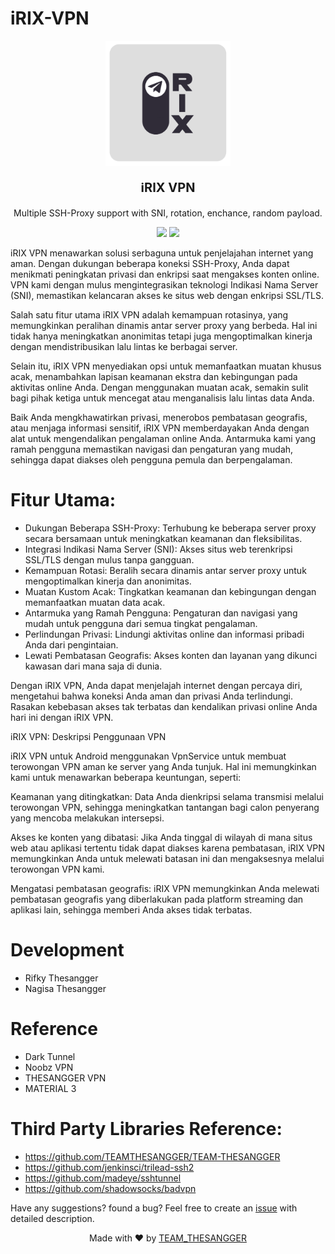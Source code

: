 # iRIX-VPN
<p align="center">
  <a href=""><img width="200" height="200" src="https://github.com/TEAMTHESANGGER/iRIX-VPN/blob/main/src/icon.png"></a>
</p>
<p align="center" style="font-size:20px"><b>iRIX VPN</b></p>
<p align="center" 
style="font-size:14px">Multiple SSH-Proxy support with SNI, rotation, enchance, random payload.
</p>

<p align="center">
  <a href="https://www.android.com"><img src="https://forthebadge.com/images/badges/built-for-android.svg"></a> <a href="https://www.github.com/fakeyatogod/"><img src="https://forthebadge.com/images/badges/built-with-love.svg"/></a>
</p>

iRIX VPN menawarkan solusi serbaguna untuk penjelajahan internet yang aman. Dengan dukungan beberapa koneksi SSH-Proxy, Anda dapat menikmati peningkatan privasi dan enkripsi saat mengakses konten online. VPN kami dengan mulus mengintegrasikan teknologi Indikasi Nama Server (SNI), memastikan kelancaran akses ke situs web dengan enkripsi SSL/TLS.

Salah satu fitur utama iRIX VPN adalah kemampuan rotasinya, yang memungkinkan peralihan dinamis antar server proxy yang berbeda. Hal ini tidak hanya meningkatkan anonimitas tetapi juga mengoptimalkan kinerja dengan mendistribusikan lalu lintas ke berbagai server.

Selain itu, iRIX VPN menyediakan opsi untuk memanfaatkan muatan khusus acak, menambahkan lapisan keamanan ekstra dan kebingungan pada aktivitas online Anda. Dengan menggunakan muatan acak, semakin sulit bagi pihak ketiga untuk mencegat atau menganalisis lalu lintas data Anda.

Baik Anda mengkhawatirkan privasi, menerobos pembatasan geografis, atau menjaga informasi sensitif, iRIX VPN memberdayakan Anda dengan alat untuk mengendalikan pengalaman online Anda. Antarmuka kami yang ramah pengguna memastikan navigasi dan pengaturan yang mudah, sehingga dapat diakses oleh pengguna pemula dan berpengalaman.

# Fitur Utama:
- Dukungan Beberapa SSH-Proxy: Terhubung ke beberapa server proxy secara bersamaan untuk meningkatkan keamanan dan fleksibilitas.
- Integrasi Indikasi Nama Server (SNI): Akses situs web terenkripsi SSL/TLS dengan mulus tanpa gangguan.
- Kemampuan Rotasi: Beralih secara dinamis antar server proxy untuk mengoptimalkan kinerja dan anonimitas.
- Muatan Kustom Acak: Tingkatkan keamanan dan kebingungan dengan memanfaatkan muatan data acak.
- Antarmuka yang Ramah Pengguna: Pengaturan dan navigasi yang mudah untuk pengguna dari semua tingkat pengalaman.
- Perlindungan Privasi: Lindungi aktivitas online dan informasi pribadi Anda dari pengintaian.
- Lewati Pembatasan Geografis: Akses konten dan layanan yang dikunci kawasan dari mana saja di dunia.

Dengan iRIX VPN, Anda dapat menjelajah internet dengan percaya diri, mengetahui bahwa koneksi Anda aman dan privasi Anda terlindungi. Rasakan kebebasan akses tak terbatas dan kendalikan privasi online Anda hari ini dengan iRIX VPN.

iRIX VPN: Deskripsi Penggunaan VPN

iRIX VPN untuk Android menggunakan VpnService untuk membuat terowongan VPN aman ke server yang Anda tunjuk. Hal ini memungkinkan kami untuk menawarkan beberapa keuntungan, seperti:

Keamanan yang ditingkatkan: Data Anda dienkripsi selama transmisi melalui terowongan VPN, sehingga meningkatkan tantangan bagi calon penyerang yang mencoba melakukan intersepsi.

Akses ke konten yang dibatasi: Jika Anda tinggal di wilayah di mana situs web atau aplikasi tertentu tidak dapat diakses karena pembatasan, iRIX VPN memungkinkan Anda untuk melewati batasan ini dan mengaksesnya melalui terowongan VPN kami.

Mengatasi pembatasan geografis: iRIX VPN memungkinkan Anda melewati pembatasan geografis yang diberlakukan pada platform streaming dan aplikasi lain, sehingga memberi Anda akses tidak terbatas.

# Development
- Rifky Thesangger
- Nagisa Thesangger

# Reference
- Dark Tunnel
- Noobz VPN
- THESANGGER VPN
- MATERIAL 3

# Third Party Libraries Reference: 
- https://github.com/TEAMTHESANGGER/TEAM-THESANGGER
- https://github.com/jenkinsci/trilead-ssh2 
- https://github.com/madeye/sshtunnel 
- https://github.com/shadowsocks/badvpn


Have any suggestions? found a bug? Feel free to create an [issue](https://github.com/TEAMTHESANGGER/iRIX-VPN/issues/new) with detailed description.
<p align="center">Made with ❤ by <a href="https://github.com/TEAMTHESANGGER/TEAM-THESANGGER">TEAM_THESANGGER</a></p>
